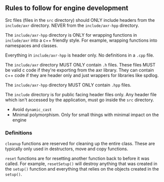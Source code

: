 ## Rules to follow for engine development

Src files (files in the `src` directory) should ONLY include headers from the `include/axr` directory.
NEVER from the `include/axr-hpp` directory.

The `include/axr-hpp` directory is ONLY for wrapping functions in `include/axr` into a c++ friendly style.
For example, wrapping functions into namespaces and classes.

Everything in `include/axr-hpp` is header only. No definitions in a `.cpp` file.

The `include/axr` directory MUST ONLY contain `.h` files. These files MUST be valid c code if they're exporting from the
axr library. They can contain c++ code if they are header only and just wrappers for libraries like spdlog.

The `include/axr-hpp` directory MUST ONLY contain `.hpp` files.

The `include` directory is for public facing header files only.
Any header file which isn't accessed by the application, must go inside the `src` directory.

- Avoid `dynamic_cast`
- Minimal polymorphism. Only for small things with minimal impact on the engine

### Definitions

`cleanup` functions are reserved for cleaning up the entire class.
These are typically only used in destructors, move and copy functions.

`reset` functions are for resetting another function back to before it was called.
For example, `resetSetup()` will destroy anything that was created in the `setup()` function and everything that
relies on the objects created in the `setup()`.
